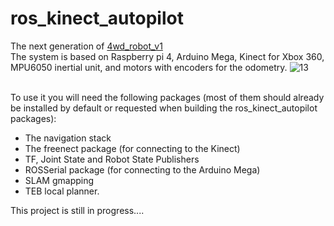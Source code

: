 # ros_kinect_autopilot
The next generation of <a href="https://github.com/Rozumniak/4wd_robot">4wd_robot_v1</a>
<br>The system is based on Raspberry pi 4, Arduino Mega, Kinect for Xbox 360, MPU6050 inertial unit, and motors with encoders for the odometry.
![13](https://github.com/user-attachments/assets/0ab86d0a-dff7-4018-9218-5e4a56a63145)

<br>To use it you will need the following packages (most of them should already be installed by default or requested when building the ros_kinect_autopilot packages):
<ul>
  <li>The navigation stack</li>
  <li>The freenect package (for connecting to the Kinect)</li>
  <li>TF, Joint State and Robot State Publishers</li>
  <li>ROSSerial package (for connecting to the Arduino Mega)</li>
  <li>SLAM gmapping</li>
  <li>TEB local planner.</li>
</ul>

This project is still in progress....
